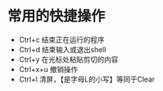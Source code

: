 # 常用的快捷操作

- Ctrl+c 结束正在运行的程序
- Ctrl+d 结束输入或退出shell
- Ctrl+y 在光标处粘贴剪切的内容
- Ctrl+x+u 撤销操作
- Ctrl+l 清屏，【是字母L的小写】等同于Clear